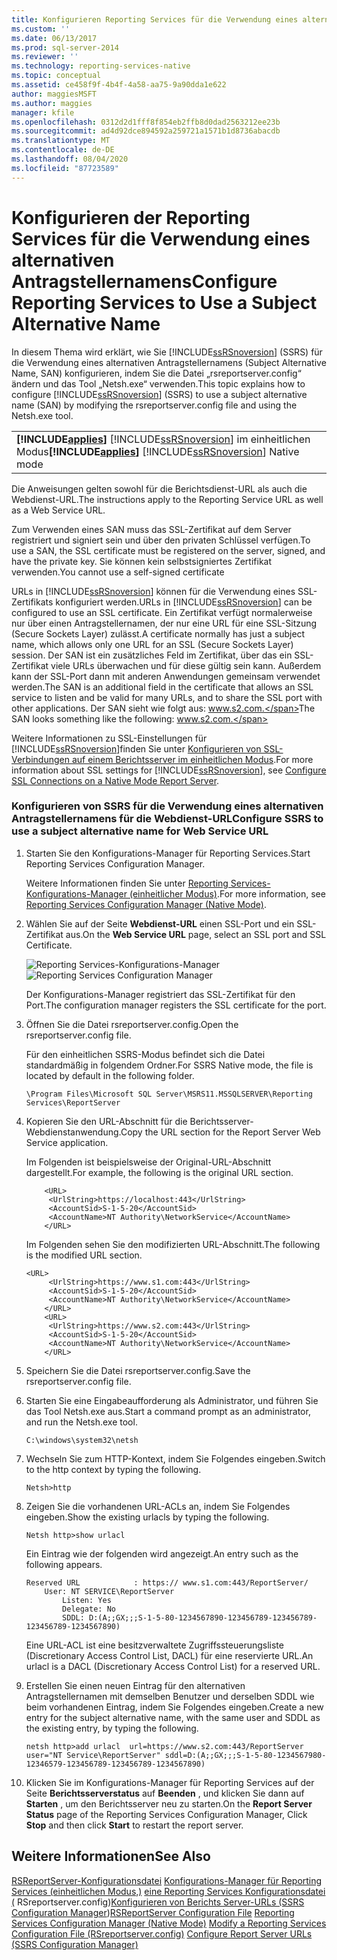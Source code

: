 ```yaml
---
title: Konfigurieren Reporting Services für die Verwendung eines alternativen Antragsteller namens | Microsoft-Dokumentation
ms.custom: ''
ms.date: 06/13/2017
ms.prod: sql-server-2014
ms.reviewer: ''
ms.technology: reporting-services-native
ms.topic: conceptual
ms.assetid: ce458f9f-4b4f-4a58-aa75-9a90dda1e622
author: maggiesMSFT
ms.author: maggies
manager: kfile
ms.openlocfilehash: 0312d2d1fff8f854eb2ffb8d0dad2563212ee23b
ms.sourcegitcommit: ad4d92dce894592a259721a1571b1d8736abacdb
ms.translationtype: MT
ms.contentlocale: de-DE
ms.lasthandoff: 08/04/2020
ms.locfileid: "87723589"
---
```

# <a name="configure-reporting-services-to-use-a-subject-alternative-name"></a><span data-ttu-id="6cacc-102">Konfigurieren der Reporting Services für die Verwendung eines alternativen Antragstellernamens</span><span class="sxs-lookup"><span data-stu-id="6cacc-102">Configure Reporting Services to Use a Subject Alternative Name</span></span>
  <span data-ttu-id="6cacc-103">In diesem Thema wird erklärt, wie Sie [!INCLUDE[ssRSnoversion](../includes/ssrsnoversion-md.md)] (SSRS) für die Verwendung eines alternativen Antragstellernamens (Subject Alternative Name, SAN) konfigurieren, indem Sie die Datei „rsreportserver.config“ ändern und das Tool „Netsh.exe“ verwenden.</span><span class="sxs-lookup"><span data-stu-id="6cacc-103">This topic explains how to configure [!INCLUDE[ssRSnoversion](../includes/ssrsnoversion-md.md)] (SSRS) to use a subject alternative name (SAN) by modifying the rsreportserver.config file and using the Netsh.exe tool.</span></span>

||
|-|
|<span data-ttu-id="6cacc-104">**[!INCLUDE[applies](../includes/applies-md.md)]** [!INCLUDE[ssRSnoversion](../includes/ssrsnoversion-md.md)] im einheitlichen Modus</span><span class="sxs-lookup"><span data-stu-id="6cacc-104">**[!INCLUDE[applies](../includes/applies-md.md)]**  [!INCLUDE[ssRSnoversion](../includes/ssrsnoversion-md.md)] Native mode</span></span>|

 <span data-ttu-id="6cacc-105">Die Anweisungen gelten sowohl für die Berichtsdienst-URL als auch die Webdienst-URL.</span><span class="sxs-lookup"><span data-stu-id="6cacc-105">The instructions apply to the Reporting Service URL as well as a Web Service URL.</span></span>

 <span data-ttu-id="6cacc-106">Zum Verwenden eines SAN muss das SSL-Zertifikat auf dem Server registriert und signiert sein und über den privaten Schlüssel verfügen.</span><span class="sxs-lookup"><span data-stu-id="6cacc-106">To use a SAN, the SSL certificate must be registered on the server, signed, and have the private key.</span></span> <span data-ttu-id="6cacc-107">Sie können kein selbstsigniertes Zertifikat verwenden.</span><span class="sxs-lookup"><span data-stu-id="6cacc-107">You cannot use a self-signed certificate</span></span>

 <span data-ttu-id="6cacc-108">URLs in [!INCLUDE[ssRSnoversion](../includes/ssrsnoversion-md.md)] können für die Verwendung eines SSL-Zertifikats konfiguriert werden.</span><span class="sxs-lookup"><span data-stu-id="6cacc-108">URLs in [!INCLUDE[ssRSnoversion](../includes/ssrsnoversion-md.md)] can be configured to use an SSL certificate.</span></span> <span data-ttu-id="6cacc-109">Ein Zertifikat verfügt normalerweise nur über einen Antragstellernamen, der nur eine URL für eine SSL-Sitzung (Secure Sockets Layer) zulässt.</span><span class="sxs-lookup"><span data-stu-id="6cacc-109">A certificate normally has just a subject name, which allows only one URL for an SSL (Secure Sockets Layer) session.</span></span> <span data-ttu-id="6cacc-110">Der SAN ist ein zusätzliches Feld im Zertifikat, über das ein SSL-Zertifikat viele URLs überwachen und für diese gültig sein kann. Außerdem kann der SSL-Port dann mit anderen Anwendungen gemeinsam verwendet werden.</span><span class="sxs-lookup"><span data-stu-id="6cacc-110">The SAN is an additional field in the certificate that allows an SSL service to listen and be valid for many URLs, and to share the SSL port with other applications.</span></span> <span data-ttu-id="6cacc-111">Der SAN sieht wie folgt aus: www.s2.com.</span><span class="sxs-lookup"><span data-stu-id="6cacc-111">The SAN looks something like the following: www.s2.com.</span></span>

 <span data-ttu-id="6cacc-112">Weitere Informationen zu SSL-Einstellungen für [!INCLUDE[ssRSnoversion](../includes/ssrsnoversion-md.md)]finden Sie unter [Konfigurieren von SSL-Verbindungen auf einem Berichtsserver im einheitlichen Modus](security/configure-ssl-connections-on-a-native-mode-report-server.md).</span><span class="sxs-lookup"><span data-stu-id="6cacc-112">For more information about SSL settings for [!INCLUDE[ssRSnoversion](../includes/ssrsnoversion-md.md)], see [Configure SSL Connections on a Native Mode Report Server](security/configure-ssl-connections-on-a-native-mode-report-server.md).</span></span>

### <a name="configure-ssrs-to-use-a-subject-alternative-name-for-web-service-url"></a><span data-ttu-id="6cacc-113">Konfigurieren von SSRS für die Verwendung eines alternativen Antragstellernamens für die Webdienst-URL</span><span class="sxs-lookup"><span data-stu-id="6cacc-113">Configure SSRS to use a subject alternative name for Web Service URL</span></span>

1.  <span data-ttu-id="6cacc-114">Starten Sie den Konfigurations-Manager für Reporting Services.</span><span class="sxs-lookup"><span data-stu-id="6cacc-114">Start Reporting Services Configuration Manager.</span></span>

     <span data-ttu-id="6cacc-115">Weitere Informationen finden Sie unter [Reporting Services-Konfigurations-Manager &#40;einheitlicher Modus&#41;](../sql-server/install/reporting-services-configuration-manager-native-mode.md).</span><span class="sxs-lookup"><span data-stu-id="6cacc-115">For more information, see [Reporting Services Configuration Manager &#40;Native Mode&#41;](../sql-server/install/reporting-services-configuration-manager-native-mode.md).</span></span>

2.  <span data-ttu-id="6cacc-116">Wählen Sie auf der Seite **Webdienst-URL** einen SSL-Port und ein SSL-Zertifikat aus.</span><span class="sxs-lookup"><span data-stu-id="6cacc-116">On the **Web Service URL** page, select an SSL port and SSL Certificate.</span></span>

     <span data-ttu-id="6cacc-117">![Reporting Services-Konfigurations-Manager](media/reportingservices-configurationmanager.png "Reporting Services-Konfigurations-Manager")</span><span class="sxs-lookup"><span data-stu-id="6cacc-117">![Reporting Services Configuration Manager](media/reportingservices-configurationmanager.png "Reporting Services Configuration Manager")</span></span>

     <span data-ttu-id="6cacc-118">Der Konfigurations-Manager registriert das SSL-Zertifikat für den Port.</span><span class="sxs-lookup"><span data-stu-id="6cacc-118">The configuration manager registers the SSL certificate for the port.</span></span>

3.  <span data-ttu-id="6cacc-119">Öffnen Sie die Datei rsreportserver.config.</span><span class="sxs-lookup"><span data-stu-id="6cacc-119">Open the rsreportserver.config file.</span></span>

     <span data-ttu-id="6cacc-120">Für den einheitlichen SSRS-Modus befindet sich die Datei standardmäßig in folgendem Ordner.</span><span class="sxs-lookup"><span data-stu-id="6cacc-120">For SSRS Native mode, the file is located by default in the following folder.</span></span>

    ```
    \Program Files\Microsoft SQL Server\MSRS11.MSSQLSERVER\Reporting Services\ReportServer
    ```

4.  <span data-ttu-id="6cacc-121">Kopieren Sie den URL-Abschnitt für die Berichtsserver-Webdienstanwendung.</span><span class="sxs-lookup"><span data-stu-id="6cacc-121">Copy the URL section for the Report Server Web Service application.</span></span>

     <span data-ttu-id="6cacc-122">Im Folgenden ist beispielsweise der Original-URL-Abschnitt dargestellt.</span><span class="sxs-lookup"><span data-stu-id="6cacc-122">For example, the following is the original URL section.</span></span>

    ```
        <URL>
         <UrlString>https://localhost:443</UrlString>
         <AccountSid>S-1-5-20</AccountSid>
         <AccountName>NT Authority\NetworkService</AccountName>
        </URL>

    ```

     <span data-ttu-id="6cacc-123">Im Folgenden sehen Sie den modifizierten URL-Abschnitt.</span><span class="sxs-lookup"><span data-stu-id="6cacc-123">The following is the modified URL section.</span></span>

    ```
    <URL>
         <UrlString>https://www.s1.com:443</UrlString>
         <AccountSid>S-1-5-20</AccountSid>
         <AccountName>NT Authority\NetworkService</AccountName>
        </URL>
        <URL>
         <UrlString>https://www.s2.com:443</UrlString>
         <AccountSid>S-1-5-20</AccountSid>
         <AccountName>NT Authority\NetworkService</AccountName>
        </URL>

    ```

5.  <span data-ttu-id="6cacc-124">Speichern Sie die Datei rsreportserver.config.</span><span class="sxs-lookup"><span data-stu-id="6cacc-124">Save the rsreportserver.config file.</span></span>

6.  <span data-ttu-id="6cacc-125">Starten Sie eine Eingabeaufforderung als Administrator, und führen Sie das Tool Netsh.exe aus.</span><span class="sxs-lookup"><span data-stu-id="6cacc-125">Start a command prompt as an administrator, and run the Netsh.exe tool.</span></span>

    ```
    C:\windows\system32\netsh
    ```

7.  <span data-ttu-id="6cacc-126">Wechseln Sie zum HTTP-Kontext, indem Sie Folgendes eingeben.</span><span class="sxs-lookup"><span data-stu-id="6cacc-126">Switch to the http context by typing the following.</span></span>

    ```
    Netsh>http
    ```

8.  <span data-ttu-id="6cacc-127">Zeigen Sie die vorhandenen URL-ACLs an, indem Sie Folgendes eingeben.</span><span class="sxs-lookup"><span data-stu-id="6cacc-127">Show the existing urlacls by typing the following.</span></span>

    ```
    Netsh http>show urlacl
    ```

     <span data-ttu-id="6cacc-128">Ein Eintrag wie der folgenden wird angezeigt.</span><span class="sxs-lookup"><span data-stu-id="6cacc-128">An entry such as the following appears.</span></span>

    ```
    Reserved URL            : https:// www.s1.com:443/ReportServer/
        User: NT SERVICE\ReportServer
            Listen: Yes
            Delegate: No
            SDDL: D:(A;;GX;;;S-1-5-80-1234567890-123456789-123456789-123456789-1234567890)
    ```

     <span data-ttu-id="6cacc-129">Eine URL-ACL ist eine besitzverwaltete Zugriffssteuerungsliste (Discretionary Access Control List, DACL) für eine reservierte URL.</span><span class="sxs-lookup"><span data-stu-id="6cacc-129">An urlacl is a DACL (Discretionary Access Control List) for a reserved URL.</span></span>

9. <span data-ttu-id="6cacc-130">Erstellen Sie einen neuen Eintrag für den alternativen Antragstellernamen mit demselben Benutzer und derselben SDDL wie beim vorhandenen Eintrag, indem Sie Folgendes eingeben.</span><span class="sxs-lookup"><span data-stu-id="6cacc-130">Create a new entry for the subject alternative name, with the same user and SDDL as the existing entry, by typing the following.</span></span>

    ```
    netsh http>add urlacl  url=https://www.s2.com:443/ReportServer  
    user="NT Service\ReportServer" sddl=D:(A;;GX;;;S-1-5-80-1234567980-12346579-123456789-123456789-1234567890)

    ```

10. <span data-ttu-id="6cacc-131">Klicken Sie im Konfigurations-Manager für Reporting Services auf der Seite **Berichtsserverstatus** auf **Beenden** , und klicken Sie dann auf **Starten** , um den Berichtsserver neu zu starten.</span><span class="sxs-lookup"><span data-stu-id="6cacc-131">On the **Report Server Status** page of the Reporting Services Configuration Manager, Click **Stop** and then click **Start** to restart the report server.</span></span>

## <a name="see-also"></a><span data-ttu-id="6cacc-132">Weitere Informationen</span><span class="sxs-lookup"><span data-stu-id="6cacc-132">See Also</span></span>
 <span data-ttu-id="6cacc-133">[RSReportServer-Konfigurationsdatei](report-server/rsreportserver-config-configuration-file.md) [Konfigurations-Manager für Reporting Services &#40;einheitlichen Modus,&#41;](../sql-server/install/reporting-services-configuration-manager-native-mode.md) [eine Reporting Services Konfigurationsdatei &#40;](report-server/modify-a-reporting-services-configuration-file-rsreportserver-config.md) RSreportserver.config&#41;[Konfigurieren von Berichts Server-URLs &#40;SSRS Configuration Manager](install-windows/configure-report-server-urls-ssrs-configuration-manager.md)&#41;</span><span class="sxs-lookup"><span data-stu-id="6cacc-133">[RSReportServer Configuration File](report-server/rsreportserver-config-configuration-file.md) [Reporting Services Configuration Manager &#40;Native Mode&#41;](../sql-server/install/reporting-services-configuration-manager-native-mode.md) [Modify a Reporting Services Configuration File &#40;RSreportserver.config&#41;](report-server/modify-a-reporting-services-configuration-file-rsreportserver-config.md) [Configure Report Server URLs  &#40;SSRS Configuration Manager&#41;](install-windows/configure-report-server-urls-ssrs-configuration-manager.md)</span></span>


